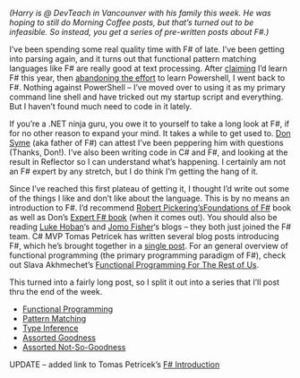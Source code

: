 *(Harry is @ DevTeach in Vancounver with his family this week. He was
hoping to still do Morning Coffee posts, but that’s turned out to be
infeasible. So instead, you get a series of pre-written posts about
F\#.)*

I’ve been spending some real quality time with F\# of late. I’ve been
getting into parsing again, and it turns out that functional pattern
matching languages like F\# are really good at text processing. After
[claiming](http://devhawk.net/2007/01/10/Morning+Coffee+7.aspx) I’d
learn F\# this year, then [abandoning the
effort](http://devhawk.net/2007/02/06/Morning+Coffee+25.aspx) to learn
Powershell, I went back to F\#. Nothing against PowerShell – I’ve moved
over to using it as my primary command line shell and have tricked out
my startup script and everything. But I haven’t found much need to code
in it lately.

If you’re a .NET ninja guru, you owe it to yourself to take a long look
at F\#, if for no other reason to expand your mind. It takes a while to
get used to. [Don Syme](http://blogs.msdn.com/dsyme/) (aka father of
F\#) can attest I’ve been peppering him with questions (Thanks, Don!).
I’ve also been writing code in C\# and F\#, and looking at the result in
Reflector so I can understand what’s happening. I certainly am not an
F\# expert by any stretch, but I do think I’m getting the hang of it.

Since I’ve reached this first plateau of getting it, I thought I’d write
out some of the things I like and don’t like about the language. This is
by no means an introduction to F\#. I’d recommend [Robert
Pickering’s](http://www.strangelights.com/)[Foundations of
F\#](http://www.apress.com/book/view/1590597575) book as well as Don’s
[Expert F\# book](http://www.apress.com/book/view/1590598504) (when it
comes out). You should also be reading [Luke
Hoban](http://blogs.msdn.com/lukeh)‘s and [Jomo
Fisher](http://blogs.msdn.com/jomo_fisher/)‘s blogs – they both just
joined the F\# team. C\# MVP Tomas Petricek has written several blog
posts introducing F\#, which he’s brought together in a [single
post](http://cs.hubfs.net/blogs/tomasp/archive/2007/11/03/fsharp_introduction.aspx).
For an general overview of functional programming (the primary
programming paradigm of F\#), check out Slava Akhmechet’s [Functional
Programming For The Rest of
Us](http://www.defmacro.org/ramblings/fp.html).

This turned into a fairly long post, so I split it out into a series
that I’ll post thru the end of the week.

-   [Functional
    Programming](http://devhawk.net/2007/11/28/F+Hawkeye+Functional+Programming.aspx)
-   [Pattern
    Matching](http://devhawk.net/2007/11/29/F+Hawkeye+Pattern+Matching.aspx)
-   [Type
    Inference](http://devhawk.net/2007/11/29/F+Hawkeye+Type+Inference.aspx)
-   [Assorted
    Goodness](http://devhawk.net/2007/11/30/F+Hawkeye+Assorted+Goodness.aspx)
-   [Assorted
    Not-So-Goodness](http://devhawk.net/2007/11/30/F+Hawkeye+Assorted+NotSoGoodness.aspx)

UPDATE – added link to Tomas Petricek’s [F\#
Introduction](http://cs.hubfs.net/blogs/tomasp/archive/2007/11/03/fsharp_introduction.aspx)
